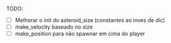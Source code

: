TODO:
-   [ ] Melhorar o init do asteroid_size (constantes ao inves de dic)
-   [ ] make_velocity baseado no size
-   [ ] make_position para não spawnar em cima do player